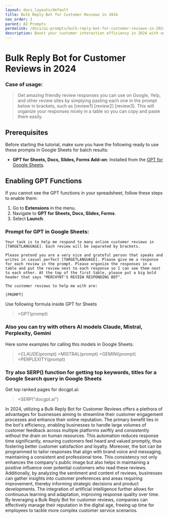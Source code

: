 ```yaml
---
layout: docs_layouts/default
title: Bulk Reply Bot for Customer Reviews in 2024
nav_order: 1
parent: AI Prompts
permalink: /docs/ai-prompts/bulk-reply-bot-for-customer-reviews-in-2024
description: Boost your customer interaction efficiency in 2024 with our Bulk Reply Bot for Customer Reviews. Streamline responses, enhance customer satisfaction, and maintain a consistent brand voice effortlessly. Perfect for businesses aiming to optimize their review management strategies.
---
```


# Bulk Reply Bot for Customer Reviews in 2024

### Case of usage:
> Get amazing friendly review responses you can use on Google, Yelp, and other review sites by simplying pasting each one in the prompt below in brackets, such as [review1] [review2] [review3]. This will organize your responses nicely in a table so you can copy and paste them easily.

## Prerequisites

Before starting the tutorial, make sure you have the following ready to use these prompts in Google Sheets for batch results:

- **GPT for Sheets, Docs, Slides, Forms Add-on**: Installed from the [GPT for Google Sheets](https://workspace.google.com/u/0/marketplace/app/gpt_for_sheets_docs_forms_slides/466607203252).

## Enabling GPT Functions

If you cannot see the GPT functions in your spreadsheet, follow these steps to enable them:

1. Go to **Extensions** in the menu.
2. Navigate to **GPT for Sheets, Docs, Slides, Forms**.
3. Select **Launch**.


### Prompt for GPT in Google Sheets:
```shell
Your task is to help me respond to many online customer reviews in [TARGETLANGUAGE]. Each review will be separated by brackets.

Please pretend you are a very nice and grateful person that speaks and writes in casual perfect [TARGETLANGUAGE]. Please give me a response for each review in the prompt. Please organize the responses in a table and put the review next to each response so I can see them next to each other. At the top of the first table, please put a big bold header that says "MERCHYNT'S REVIEW RESPONDING BOT". 

The customer reviews to help me with are:

[PROMPT]
```

Use following formula inside GPT for Sheets
> =GPT(prompt)

### Also you can try with others AI models Claude, Mistral, Perplexity, Gemini
Here some examples for calling this models in Google Sheets:

> =CLAUDE(prompt)
> =MISTRAL(prompt)
> =GEMINI(prompt)
> =PERPLEXITY(prompt)


### Try also SERP() function for getting top keywords, titles for a Google Search query in Google Sheets

Get top ranked pages for docgpt.ai:

> =SERP("docgpt.ai")



In 2024, utilizing a Bulk Reply Bot for Customer Reviews offers a plethora of advantages for businesses aiming to streamline their customer engagement processes and enhance their online reputation. The primary benefit lies in the bot's efficiency, enabling businesses to handle large volumes of customer feedback across multiple platforms swiftly and consistently without the drain on human resources. This automation reduces response time significantly, ensuring customers feel heard and valued promptly, thus fostering better customer satisfaction and loyalty. Moreover, the bot can be programmed to tailor responses that align with brand voice and messaging, maintaining a consistent and professional tone. This consistency not only enhances the company's public image but also helps in maintaining a positive influence over potential customers who read these reviews. Additionally, by analyzing the sentiment and content of reviews, businesses can gather insights into customer preferences and areas requiring improvement, thereby informing strategic decisions and product developments. The integration of artificial intelligence further allows for continuous learning and adaptation, improving response quality over time. By leveraging a Bulk Reply Bot for customer reviews, companies can effectively manage their reputation in the digital age, freeing up time for employees to tackle more complex customer service scenarios.
